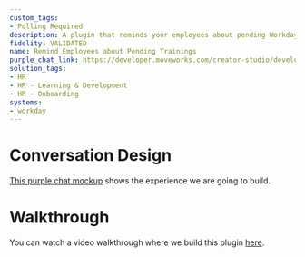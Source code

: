 ```yaml
---
custom_tags:
- Polling Required
description: A plugin that reminds your employees about pending Workday trainings.
fidelity: VALIDATED
name: Remind Employees about Pending Trainings
purple_chat_link: https://developer.moveworks.com/creator-studio/developer-tools/purple-chat/?conversation=%7B%22startTimestamp%22%3A%2211%3A43+AM%22%2C%22messages%22%3A%5B%7B%22role%22%3A%22assistant%22%2C%22parts%22%3A%5B%7B%22reasoningSteps%22%3A%5B%7B%22status%22%3A%22success%22%2C%22richText%22%3A%22%3Cp%3E%3Cb%3EWeekly+scheduled+job%3C%2Fb%3E%3Cbr%3E%3Cb%3E1.+%3C%2Fb%3ECheck+Workday+for.users+with+an+assigned+training+that+is+due+this+week.%3Cbr%3E%3C%2Fp%3E%22%7D%5D%7D%2C%7B%22richText%22%3A%22%3Cp%3EHi+John%2C%3Cbr%3E%3Cbr%3EYour+training%2C+%3Cb%3EEmail+Security+Training%3C%2Fb%3E%2C+is+due+in+Workday+Learning+by+%3Cb%3E2024-08-16%3C%2Fb%3E.+%3Cbr%3E%3Cbr%3EPlease+complete+it+soon%2C+or+it+will+be+escalated+to+your+manager.%3Cbr%3E%3C%2Fp%3E%22%7D%5D%7D%5D%7D
solution_tags:
- HR
- HR - Learning & Development
- HR - Onboarding
systems:
- workday
---
```


# Conversation Design

[This purple chat mockup](https://developer.moveworks.com/creator-studio/developer-tools/purple-chat-builder/?workspace=%7B%22title%22%3A%22My+Workspace%22%2C%22botSettings%22%3A%7B%7D%2C%22mocks%22%3A%5B%7B%22id%22%3A7358%2C%22title%22%3A%22Mock+1%22%2C%22transcript%22%3A%7B%22settings%22%3A%7B%22colorStyle%22%3A%22LIGHT%22%2C%22startTime%22%3A%2211%3A43+AM%22%2C%22defaultPerson%22%3A%22GWEN%22%2C%22editable%22%3Atrue%7D%2C%22messages%22%3A%5B%7B%22from%22%3A%22ANNOTATION%22%2C%22text%22%3A%22%3Cp%3E%3Cb%3EWeekly+scheduled+job%3C%2Fb%3E%3Cbr%3E%3Cb%3E1.+%3C%2Fb%3ECheck+Workday+for.users+with+an+assigned+training+that+is+due+this+week.%3Cbr%3E%3C%2Fp%3E%22%7D%2C%7B%22from%22%3A%22BOT%22%2C%22text%22%3A%22%3Cp%3EHi+John%2C%3Cbr%3E%3Cbr%3EYour+training%2C+%3Cb%3EEmail+Security+Training%3C%2Fb%3E%2C+is+due+in+Workday+Learning+by+%3Cb%3E2024-08-16%3C%2Fb%3E.+%3Cbr%3E%3Cbr%3EPlease+complete+it+soon%2C+or+it+will+be+escalated+to+your+manager.%3Cbr%3E%3C%2Fp%3E%22%7D%5D%7D%7D%5D%7D) shows the experience we are going to build.

# Walkthrough

You can watch a video walkthrough where we build this plugin [here](https://vimeo.com/999288807/cc3ddae786?share=copy).
